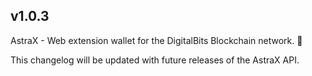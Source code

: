## v1.0.3

AstraX - Web extension wallet for the DigitalBits Blockchain network. 🎉

This changelog will be updated with future releases of the AstraX API.
